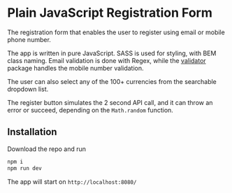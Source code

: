 # Plain JavaScript Registration Form

The registration form that enables the user to register using email or mobile phone number.

The app is written in pure JavaScript. SASS is used for styling, with BEM class naming. Email validation is done with Regex, while the [validator](https://www.npmjs.com/package/validator) package handles the mobile number validation.

The user can also select any of the 100+ currencies from the searchable dropdown list.

The register button simulates the 2 second API call, and it can throw an error or succeed, depending on the `Math.random` function.

## Installation

Download the repo and run

```bash
npm i
npm run dev
```

The app will start on `http://localhost:8080/`
